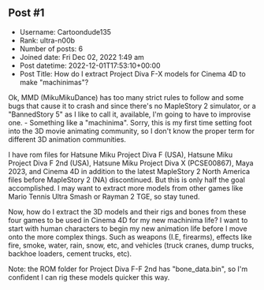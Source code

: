 ## Post #1
- Username: Cartoondude135
- Rank: ultra-n00b
- Number of posts: 6
- Joined date: Fri Dec 02, 2022 1:49 am
- Post datetime: 2022-12-01T17:53:10+00:00
- Post Title: How do I extract Project Diva F-X models for Cinema 4D to make "machinimas"?

Ok, MMD (MikuMikuDance) has too many strict rules to follow and some bugs that cause it to crash and since there's no MapleStory 2 simulator, or a "BannedStory 5" as I like to call it, available, I'm going to have to improvise one. - Something like a "machinima". Sorry, this is my first time setting foot into the 3D movie animating community, so I don't know the proper term for different 3D animation communities.

I have rom files for Hatsune Miku Project Diva F (USA), Hatsune Miku Project Diva F 2nd (USA), Hatsune Miku Project Diva X (PCSE00867), Maya 2023, and Cinema 4D in addition to the latest MapleStory 2 North America files before MapleStory 2 (NA) discontinued. But this is only half the goal accomplished. I may want to extract more models from other games like Mario Tennis Ultra Smash or Rayman 2 TGE, so stay tuned.

Now, how do I extract the 3D models and their rigs and bones from these four games to be used in Cinema 4D for my new machinima life? I want to start with human characters to begin my new animation life before I move onto the more complex things. Such as weapons (I.E, firearms), effects like fire, smoke, water, rain, snow, etc, and vehicles (truck cranes, dump trucks, backhoe loaders, cement trucks, etc).

Note: the ROM folder for Project Diva F-F 2nd has "bone_data.bin", so I'm confident I can rig these models quicker this way.
